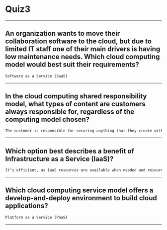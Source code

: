 # Quiz3
____
## An organization wants to move their collaboration software to the cloud, but due to limited IT staff one of their main drivers is having low maintenance needs. Which cloud computing model would best suit their requirements?
```cmd
Software as a Service (SaaS)
```
____
## In the cloud computing shared responsibility model, what types of content are customers always responsible for, regardless of the computing model chosen?
```cmd
The customer is responsible for securing anything that they create within the cloud, such as the configurations, access policies, and user data.
```
____
## Which option best describes a benefit of Infrastructure as a Service (IaaS)?
```cmd
It’s efficient, as IaaS resources are available when needed and resources aren’t wasted by overbuilding capacity.
```
____
## Which cloud computing service model offers a develop-and-deploy environment to build cloud applications?
```cmd
Platform as a Service (PaaS)
```
____
